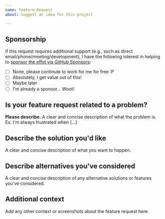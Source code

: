 ```yaml
---
name: Feature Request
about: Suggest an idea for this project

---
```


## Sponsorship  
<!--
Open-Source is not free.  We need to eat too. ~wink!~  
-->

If this request requires additional support (e.g., such as direct email/phone/meeting/development), I have the following interest in helping to [sponsor the effot via GitHub Sponsors](https://github.com/sponsors/UpendoVentures):    

- [ ] None, please continute to work for me for free :P  
- [ ] Absolutely, I get value out of this!  
- [ ] Maybe later  
- [ ] I'm already a sponsor... Woot!  

## Is your feature request related to a problem?
**Please describe.**
A clear and concise description of what the problem is. Ex. I'm always frustrated when [...]

## Describe the solution you'd like
A clear and concise description of what you want to happen.

## Describe alternatives you've considered
A clear and concise description of any alternative solutions or features you've considered.

## Additional context
Add any other context or screenshots about the feature request here.
